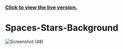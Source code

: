 ### [Click to view the live version.](https://www.jvsdo.com/projects/Spaces-Stars-Background-main/)
# Spaces-Stars-Background
![Screenshot (48)](https://user-images.githubusercontent.com/46056798/224185077-390b404d-1731-415d-b5f4-ed726ed9d21c.png)
